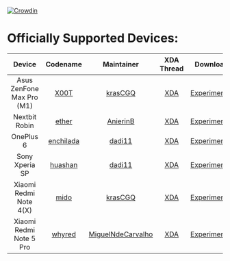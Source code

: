 [![Crowdin](https://d322cqt584bo4o.cloudfront.net/xenonhd-rom/localized.svg)](https://translate.xenonhd.com/project/xenonhd-rom)

Officially Supported Devices:
=============================

| Device                            | Codename                                                                           | Maintainer                                                | XDA Thread                                                       | Download                                                                                     |
| :-------------------------------: | :--------------------------------------------------------------------------------: | :-------------------------------------------------------: | :--------------------------------------------------------------: | :------------------------------------------------------------------------------------------: |
| Asus ZenFone Max Pro (M1)         | [X00T](https://github.com/TeamHorizon/android_device_asus_X00T)                    | [krasCGQ](https://github.com/krasCGQ)                     | [XDA](https://forum.xda-developers.com/showthread.php?t=3851326) | [Experimental](https://mirrors.c0urier.net/android/teamhorizon/P/Experimental/X00T)          |
| Nextbit Robin                     | [ether](https://github.com/TeamHorizon/android_device_nextbit_ether)               | [AnierinB](https://github.com/AnierinBliss)               | [XDA](https://forum.xda-developers.com/showthread.php?t=3894377) | [Experimental](https://mirrors.c0urier.net/android/teamhorizon/P/Experimental/ether)         |
| OnePlus 6                         | [enchilada](https://github.com/TeamHorizon/android_device_oneplus_enchilada)       | [dadi11](https://github.com/dadi11)                       | [XDA](https://forum.xda-developers.com/showthread.php?t=3870524) | [Experimental](https://mirrors.c0urier.net/android/teamhorizon/P/Experimental/enchilada/)    |
| Sony Xperia SP                    | [huashan](https://github.com/TeamHorizon/android_device_sony_huashan)              | [dadi11](https://github.com/dadi11)                       | [XDA](https://forum.xda-developers.com/showthread.php?t=3834648) | [Experimental](https://mirrors.c0urier.net/android/teamhorizon/P/Experimental/huashan/)      |
| Xiaomi Redmi Note 4(X)            | [mido](https://github.com/TeamHorizon/android_device_xiaomi_mido)                  | [krasCGQ](https://github.com/krasCGQ)                     | [XDA](https://forum.xda-developers.com/showthread.php?t=3851552) | [Experimental](https://mirrors.c0urier.net/android/teamhorizon/P/Experimental/mido)          |
| Xiaomi Redmi Note 5 Pro           | [whyred](https://github.com/TeamHorizon/android_device_xiaomi_whyred)              | [MiguelNdeCarvalho](https://github.com/MiguelNdeCarvalho) | [XDA](https://forum.xda-developers.com/showthread.php?t=3851087) | [Experimental](https://mirrors.c0urier.net/android/teamhorizon/P/Experimental/whyred/)       |

<!-- Note for maintainers: add your devices in alphabetical order by the "Device" column, not "Codename" -->

